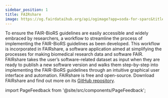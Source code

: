 ```yaml
---
sidebar_position: 1
title: FAIRshare
image: https://og.fairdataihub.org/api/ogimage?app=soda-for-sparc&title=Step-by-step%20guide%20to%20organize%20and%20submit%20SPARC%20datasets%20with%20SODA%20for%20SPARC&description=Getting%20Started
---
```


To ensure the FAIR-BioRS guidelines are easily accessible and widely embraced by researchers, a workflow to streamline the process of implementing the FAIR-BioRS guidelines as been developed. This workflow is incorporated in FAIRshare, a software application aimed at simplifying the processes for making biomedical research data and software FAIR. FAIRshare takes the user’s software-related dataset as input when they are ready to publish a new software version and walks them step-by-step into implementing the FAIR-BioRS guidelines through an intuitive graphical user interface and automation. FAIRshare is free and open-source. Download FAIRshare and find out more on its [GitHub repository](https://github.com/fairdataihub/fairshare).

import PageFeedback from '@site/src/components/PageFeedback';

<PageFeedback />
